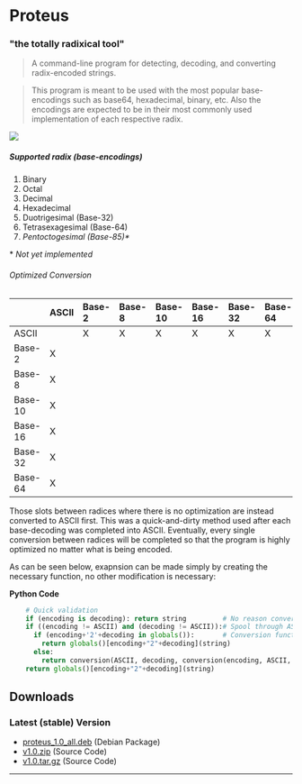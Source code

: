 # [](#header-1)Proteus

### [](#header-2)"the totally radixical tool"

> A command-line program for detecting, decoding, and converting radix-encoded strings.

> This program is meant to be used with the most popular base-encodings such as base64, hexadecimal, binary, etc. Also the encodings are expected to be in their most commonly used implementation of each respective radix.

![](https://israelsmith.github.io/proteus/proteus-binary-to-ascii-example.png)

##### [](#header-3)Supported radix (base-encodings)

1.  Binary
2.  Octal
3.  Decimal
4.  Hexadecimal
5.  Duotrigesimal (Base-32)
6.  Tetrasexagesimal (Base-64)
7.  _Pentoctogesimal (Base-85)*_

\* _Not yet implemented_

###### [](#header-4)Optimized Conversion

|          | ASCII   | Base-2  | Base-8  | Base-10 | Base-16 | Base-32 | Base-64 |
|:---------|:--------|:--------|:--------|:--------|:--------|:--------|:--------|
| ASCII    |         |    X    |    X    |    X    |   X     |    X    |    X    |
| Base-2   |    X    |         |         |         |         |         |         |
| Base-8   |    X    |         |         |         |         |         |         |
| Base-10  |    X    |         |         |         |         |         |         |
| Base-16  |    X    |         |         |         |         |         |         |
| Base-32  |    X    |         |         |         |         |         |         |
| Base-64  |    X    |         |         |         |         |         |         |

Those slots between radices where there is no optimization are instead converted to ASCII first. This was a quick-and-dirty method used after each base-decoding was completed into ASCII. Eventually, every single conversion between radices will be completed so that the program is highly optimized no matter what is being encoded. 

As can be seen below, exapnsion can be made simply by creating the necessary function, no other modification is necessary: 

**Python Code**
```python
    # Quick validation
    if (encoding is decoding): return string         # No reason convert anything
    if ((encoding != ASCII) and (decoding != ASCII)):# Spool through ASCII conversion
      if (encoding+'2'+decoding in globals()):       # Conversion function exists
        return globals()[encoding+"2"+decoding](string)
      else:
        return conversion(ASCII, decoding, conversion(encoding, ASCII, string)) # recursion, ick!
    return globals()[encoding+"2"+decoding](string)
```

## [](#header-5)Downloads
### Latest (stable) Version

- [proteus_1.0_all.deb](https://israelsmith.github.io/proteus/proteus_1.0_all.deb) (Debian Package)
- [v1.0.zip](https://github.com/israelsmith/proteus/archive/v1.0.zip) (Source Code)
- [v1.0.tar.gz](https://github.com/israelsmith/proteus/archive/v1.0.tar.gz) (Source Code)

* * *
